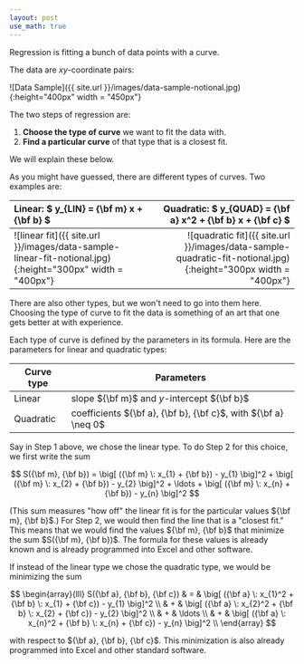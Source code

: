 ```yaml
---
layout: post
use_math: true
---
```


Regression is fitting a bunch of data points with a curve.

The data are $xy$-coordinate pairs:

![Data Sample]({{ site.url }}/images/data-sample-notional.jpg){:height="400px" width = "450px"}

The two steps of regression are:
<ol>

<li>  <b>Choose the type of curve</b> we want to fit the data with. </li>

<li>  <b>Find a particular curve</b> of that type that is a closest fit. </li>

</ol>
We will explain these below.

As you might have guessed, there are different types of curves.  Two examples are:

| <b>Linear:</b> $ y_{LIN} = {\bf m} x + {\bf b} $ | <b>Quadratic:</b> $ y_{QUAD} = {\bf a} x^2 + {\bf b} x + {\bf c} $  |
|:---|---:|
|![linear fit]({{ site.url }}/images/data-sample-linear-fit-notional.jpg){:height="300px" width = "400px"} | ![quadratic fit]({{ site.url }}/images/data-sample-quadratic-fit-notional.jpg){:height="300px width = "400px"}|



There are also other types, but we won't need to go into them here.  Choosing the type of curve to fit the data is something of an art that one gets better at with experience.

Each type of curve is defined by the parameters in its formula.  Here are the parameters for linear and quadratic types:

| Curve type | Parameters |
| --- | --- | 
| Linear | slope ${\bf m}$ and $y$-intercept ${\bf b}$ |
| Quadratic | coefficients ${\bf a}, {\bf b}, {\bf c}$, with ${\bf a} \neq 0$ |

Say in Step 1 above, we chose the linear type.  To do Step 2 for this choice, we first write the sum

$$
S({\bf m}, {\bf b}) = 
\big[
({\bf m} \: x_{1} + {\bf b}) - y_{1}
\big]^2 + 
\big[
({\bf m} \: x_{2} + {\bf b}) - y_{2}
\big]^2 + 
\ldots +
\big[
({\bf m} \: x_{n} + {\bf b}) - y_{n}
\big]^2
$$

(This sum measures "how off" the linear fit is for the particular values ${\bf m}, {\bf b}$.) For Step 2, we would then find the line that is a "closest fit."  This means that we would find the values ${\bf m}, {\bf b}$ that minimize the sum $S({\bf m}, {\bf b})$.  The formula for these values is already known and is already programmed into Excel and other software.


If instead of the linear type we chose the quadratic type, we would be minimizing the sum

$$
\begin{array}{lll}
S({\bf a}, {\bf b}, {\bf c}) & = & 
\big[
({\bf a} \: x_{1}^2 + {\bf b}  \: x_{1} + {\bf c}) - y_{1}
\big]^2 \\  
& + &
\big[
({\bf a} \: x_{2}^2 + {\bf b} \: x_{2} + {\bf c}) - y_{2}
\big]^2 \\
& + &
\ldots \\ 
& + &
\big[
({\bf a} \: x_{n}^2 + {\bf b} \: x_{n} + {\bf c}) - y_{n}
\big]^2 \\
\end{array}
$$

with respect to ${\bf a}, {\bf b}, {\bf c}$.  This minimization is also already programmed into Excel and other standard software.
